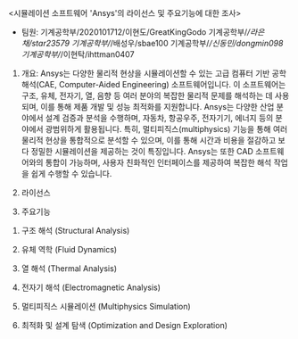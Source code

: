 <시뮬레이션 소프트웨어 'Ansys'의 라이선스 및 주요기능에 대한 조사>

* 팀원:
기계공학부/2020101712/이현도/GreatKingGodo
기계공학부/*/라은채/star23579
기계공학부/*/배성우/sbae100
기계공학부/*/신동민/dongmin098
기계공학부/*/이현탁/ihttman0407


1. 개요: Ansys는 다양한 물리적 현상을 시뮬레이션할 수 있는 고급 컴퓨터 기반 공학 해석(CAE, Computer-Aided Engineering) 소프트웨어입니다. 
이 소프트웨어는 구조, 유체, 전자기, 열, 음향 등 여러 분야의 복잡한 물리적 문제를 해석하는 데 사용되며, 이를 통해 제품 개발 및 성능 최적화를 지원합니다.
Ansys는 다양한 산업 분야에서 설계 검증과 분석을 수행하며, 자동차, 항공우주, 전자기기, 에너지 등의 분야에서 광범위하게 활용됩니다. 
특히, 멀티피직스(multiphysics) 기능을 통해 여러 물리적 현상을 통합적으로 분석할 수 있으며, 이를 통해 시간과 비용을 절감하고 보다 정밀한 시뮬레이션을 제공하는 것이 특징입니다. 
Ansys는 또한 CAD 소프트웨어와의 통합이 가능하며, 사용자 친화적인 인터페이스를 제공하여 복잡한 해석 작업을 쉽게 수행할 수 있습니다.


2. 라이선스



3. 주요기능

1) 구조 해석 (Structural Analysis)

2) 유체 역학 (Fluid Dynamics)

3) 열 해석 (Thermal Analysis)

4) 전자기 해석 (Electromagnetic Analysis)

5) 멀티피직스 시뮬레이션 (Multiphysics Simulation)

6) 최적화 및 설계 탐색 (Optimization and Design Exploration)












